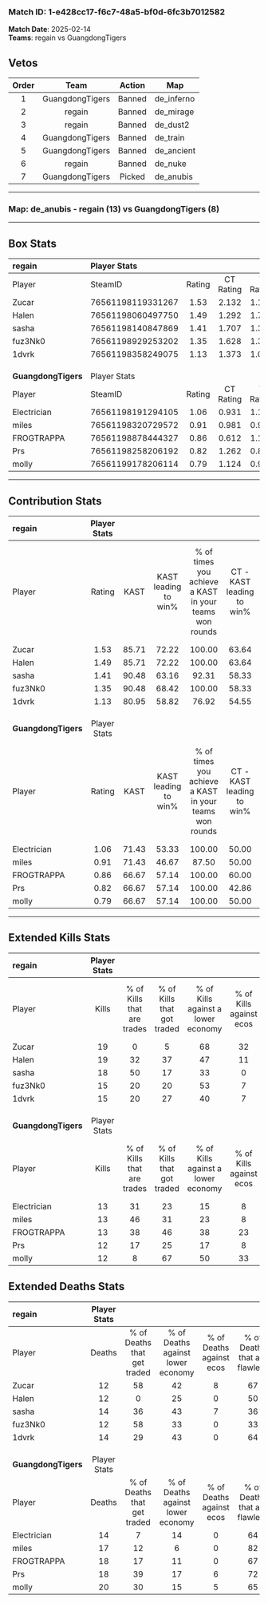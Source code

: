 ### Match ID: 1-e428cc17-f6c7-48a5-bf0d-6fc3b7012582  
**Match Date**: 2025-02-14  
**Teams**: regain vs GuangdongTigers  

## Vetos  

| Order | Team | Action | Map |
| :---: | :--: | :----: | --- |
| 1 | GuangdongTigers | Banned | de_inferno |
| 2 | regain | Banned | de_mirage |
| 3 | regain | Banned | de_dust2 |
| 4 | GuangdongTigers | Banned | de_train |
| 5 | GuangdongTigers | Banned | de_ancient |
| 6 | regain | Banned | de_nuke |
| 7 | GuangdongTigers | Picked | de_anubis |

---  

### **Map**: de_anubis - regain (13) vs GuangdongTigers (8)  
---  

## Box Stats  

| **regain**          | Player Stats      |        |           |          |       |       |       |         |        |      |     |
| :- | :- | :-: | :-: | :-: | :-: | :-: | :-: | :-: | :-: | :-: | :-: |
| Player              | SteamID           | Rating | CT Rating | T Rating | KAST  |  ADR  | Kills | Assists | Deaths | K/D  | HS% |
| Zucar               | 76561198119331267 |  1.53  |   2.132   |  1.154   | 85.71 | 105.0 |  19   |    7    |   12   | 1.58 | 68  |
| Halen               | 76561198060497750 |  1.49  |   1.292   |  1.768   | 85.71 | 93.6  |  19   |    6    |   12   | 1.58 | 78  |
| sasha               | 76561198140847869 |  1.41  |   1.707   |  1.327   | 90.48 | 83.8  |  18   |    8    |   14   | 1.29 | 44  |
| fuz3Nk0             | 76561198929253202 |  1.35  |   1.628   |  1.384   | 90.48 | 85.2  |  15   |    8    |   12   | 1.25 | 80  |
| 1dvrk               | 76561198358249075 |  1.13  |   1.373   |  1.041   | 80.95 | 60.2  |  15   |    4    |   14   | 1.07 | 40  |
|                     |                   |        |           |          |       |       |       |         |        |      |     |
|                     |                   |        |           |          |       |       |       |         |        |      |     |
|                     |                   |        |           |          |       |       |       |         |        |      |     |
| **GuangdongTigers** | Player Stats      |        |           |          |       |       |       |         |        |      |     |
| Player              | SteamID           | Rating | CT Rating | T Rating | KAST  |  ADR  | Kills | Assists | Deaths | K/D  | HS% |
| Electrician         | 76561198191294105 |  1.06  |   0.931   |  1.120   | 71.43 | 88.3  |  13   |    4    |   14   | 0.93 | 46  |
| miles               | 76561198320729572 |  0.91  |   0.981   |  0.956   | 71.43 | 66.8  |  13   |    3    |   17   | 0.76 | 23  |
| FROGTRAPPA          | 76561198878444327 |  0.86  |   0.612   |  1.178   | 66.67 | 68.2  |  13   |    3    |   18   | 0.72 | 38  |
| Prs                 | 76561198258206192 |  0.82  |   1.262   |  0.801   | 66.67 | 66.3  |  12   |    5    |   18   | 0.67 | 50  |
| molly               | 76561199178206114 |  0.79  |   1.124   |  0.953   | 66.67 | 74.0  |  12   |    4    |   20   | 0.60 | 66  |
---  

## Contribution Stats  

| **regain**          | Player Stats |       |                      |                                                        |                           |                                                             |                          |                                                            |
| :- | :-: | :-: | :-: | :-: | :-: | :-: | :-: | :-: |
| Player              |    Rating    | KAST  | KAST leading to win% | % of times you achieve a KAST in your teams won rounds | CT - KAST leading to win% | CT - % of times you achieve a KAST in your teams won rounds | T - KAST leading to win% | T - % of times you achieve a KAST in your teams won rounds |
| Zucar               |     1.53     | 85.71 |        72.22         |                         100.00                         |           63.64           |                           100.00                            |          85.71           |                           100.00                           |
| Halen               |     1.49     | 85.71 |        72.22         |                         100.00                         |           63.64           |                           100.00                            |          85.71           |                           100.00                           |
| sasha               |     1.41     | 90.48 |        63.16         |                         92.31                          |           58.33           |                           100.00                            |          71.43           |                           83.33                            |
| fuz3Nk0             |     1.35     | 90.48 |        68.42         |                         100.00                         |           58.33           |                           100.00                            |          85.71           |                           100.00                           |
| 1dvrk               |     1.13     | 80.95 |        58.82         |                         76.92                          |           54.55           |                            85.71                            |          66.67           |                           66.67                            |
|                     |              |       |                      |                                                        |                           |                                                             |                          |                                                            |
|                     |              |       |                      |                                                        |                           |                                                             |                          |                                                            |
|                     |              |       |                      |                                                        |                           |                                                             |                          |                                                            |
| **GuangdongTigers** | Player Stats |       |                      |                                                        |                           |                                                             |                          |                                                            |
| Player              |    Rating    | KAST  | KAST leading to win% | % of times you achieve a KAST in your teams won rounds | CT - KAST leading to win% | CT - % of times you achieve a KAST in your teams won rounds | T - KAST leading to win% | T - % of times you achieve a KAST in your teams won rounds |
| Electrician         |     1.06     | 71.43 |        53.33         |                         100.00                         |           50.00           |                           100.00                            |          55.56           |                           100.00                           |
| miles               |     0.91     | 71.43 |        46.67         |                         87.50                          |           50.00           |                           100.00                            |          44.44           |                           80.00                            |
| FROGTRAPPA          |     0.86     | 66.67 |        57.14         |                         100.00                         |           60.00           |                           100.00                            |          55.56           |                           100.00                           |
| Prs                 |     0.82     | 66.67 |        57.14         |                         100.00                         |           42.86           |                           100.00                            |          71.43           |                           100.00                           |
| molly               |     0.79     | 66.67 |        57.14         |                         100.00                         |           50.00           |                           100.00                            |          62.50           |                           100.00                           |
---  

## Extended Kills Stats  

| **regain**          | Player Stats |                            |                            |                                    |                         |                              |                                 |                                       |                    |           |
| :- | :-: | :-: | :-: | :-: | :-: | :-: | :-: | :-: | :-: | :-: |
| Player              |    Kills     | % of Kills that are trades | % of Kills that got traded | % of Kills against a lower economy | % of Kills against ecos | % of Kills that are flawless | % of Kills that are close duels | % of Kills that are assisted by flash | Pistol Round Kills | AWP Kills |
| Zucar               |      19      |             0              |             5              |                 68                 |           32            |              63              |               16                |                   5                   |         0          |     2     |
| Halen               |      19      |             32             |             37             |                 47                 |           11            |              63              |               11                |                   5                   |         0          |     2     |
| sasha               |      18      |             50             |             17             |                 33                 |            0            |              61              |               11                |                   0                   |         0          |     2     |
| fuz3Nk0             |      15      |             20             |             20             |                 53                 |            7            |              73              |                7                |                   7                   |         0          |     2     |
| 1dvrk               |      15      |             20             |             27             |                 40                 |            7            |              80              |                0                |                   0                   |         2          |     2     |
|                     |              |                            |                            |                                    |                         |                              |                                 |                                       |                    |           |
|                     |              |                            |                            |                                    |                         |                              |                                 |                                       |                    |           |
|                     |              |                            |                            |                                    |                         |                              |                                 |                                       |                    |           |
| **GuangdongTigers** | Player Stats |                            |                            |                                    |                         |                              |                                 |                                       |                    |           |
| Player              |    Kills     | % of Kills that are trades | % of Kills that got traded | % of Kills against a lower economy | % of Kills against ecos | % of Kills that are flawless | % of Kills that are close duels | % of Kills that are assisted by flash | Pistol Round Kills | AWP Kills |
| Electrician         |      13      |             31             |             23             |                 15                 |            8            |              31              |               15                |                   0                   |         0          |     0     |
| miles               |      13      |             46             |             31             |                 23                 |            8            |              77              |                8                |                   0                   |         6          |     0     |
| FROGTRAPPA          |      13      |             38             |             46             |                 38                 |           23            |              54              |                8                |                   8                   |         0          |     2     |
| Prs                 |      12      |             17             |             25             |                 17                 |            8            |              58              |                0                |                   0                   |         0          |     0     |
| molly               |      12      |             8              |             67             |                 50                 |           33            |              42              |                0                |                   0                   |         0          |     1     |
## Extended Deaths Stats  

| **regain**          | Player Stats |                             |                                   |                          |                               |                            |                           |               |
| :- | :-: | :-: | :-: | :-: | :-: | :-: | :-: | :-: |
| Player              |    Deaths    | % of Deaths that get traded | % of Deaths against lower economy | % of Deaths against ecos | % of Deaths that are flawless | % of Deaths that are close | % of Deaths while blinded | Deaths to AWP |
| Zucar               |      12      |             58              |                42                 |            8             |              67               |             25             |             0             |       1       |
| Halen               |      12      |              0              |                25                 |            0             |              50               |             0              |             0             |       3       |
| sasha               |      14      |             36              |                43                 |            7             |              36               |             0              |             0             |       0       |
| fuz3Nk0             |      12      |             58              |                33                 |            0             |              33               |             8              |             0             |       0       |
| 1dvrk               |      14      |             29              |                43                 |            0             |              64               |             0              |             7             |       2       |
|                     |              |                             |                                   |                          |                               |                            |                           |               |
|                     |              |                             |                                   |                          |                               |                            |                           |               |
|                     |              |                             |                                   |                          |                               |                            |                           |               |
| **GuangdongTigers** | Player Stats |                             |                                   |                          |                               |                            |                           |               |
| Player              |    Deaths    | % of Deaths that get traded | % of Deaths against lower economy | % of Deaths against ecos | % of Deaths that are flawless | % of Deaths that are close | % of Deaths while blinded | Deaths to AWP |
| Electrician         |      14      |              7              |                14                 |            0             |              64               |             29             |             7             |       1       |
| miles               |      17      |             12              |                 6                 |            0             |              82               |             0              |             0             |       1       |
| FROGTRAPPA          |      18      |             17              |                11                 |            0             |              67               |             6              |            11             |       0       |
| Prs                 |      18      |             39              |                17                 |            6             |              72               |             6              |             0             |       0       |
| molly               |      20      |             30              |                15                 |            5             |              65               |             10             |             0             |       0       |
